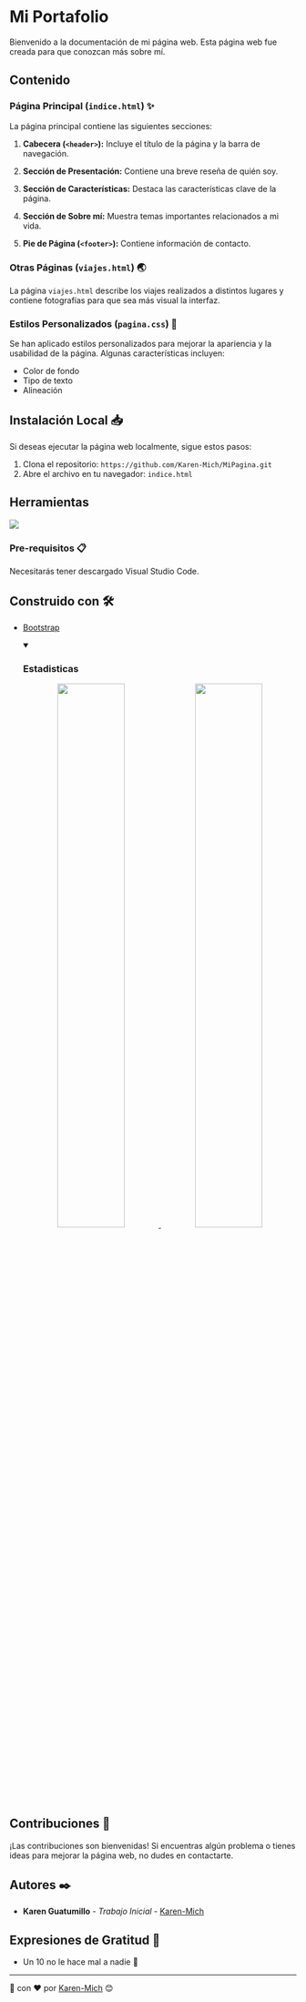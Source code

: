 # Mi Portafolio

Bienvenido a la documentación de mi página web. Esta página web fue creada para que conozcan más sobre mí.

## Contenido 

### Página Principal (`indice.html`) ✨

La página principal contiene las siguientes secciones:

1. **Cabecera (`<header>`):** Incluye el título de la página y la barra de navegación.

2. **Sección de Presentación:** Contiene una breve reseña de quién soy.

3. **Sección de Características:** Destaca las características clave de la página.

4. **Sección de Sobre mí:** Muestra temas importantes relacionados a mi vida.

5. **Pie de Página (`<footer>`):** Contiene información de contacto.

### Otras Páginas (`viajes.html`) 🌏

La página `viajes.html` describe los viajes realizados a distintos lugares y contiene fotografías para que sea más visual la interfaz.

### Estilos Personalizados (`pagina.css`) 🌺

Se han aplicado estilos personalizados para mejorar la apariencia y la usabilidad de la página. Algunas características incluyen:

- Color de fondo
- Tipo de texto
- Alineación

## Instalación Local 📥

Si deseas ejecutar la página web localmente, sigue estos pasos:

1. Clona el repositorio:
   `https://github.com/Karen-Mich/MiPagina.git`
3. Abre el archivo en tu navegador:
   `indice.html`

## Herramientas


  <a href="https://skillicons.dev">
    <img src="https://skillicons.dev/icons?i=git,bootstrap,github,html,vscode&perline=14" />
  </a>

### Pre-requisitos 📋

Necesitarás tener descargado Visual Studio Code.


## Construido con 🛠️

* [Bootstrap](https://getbootstrap.com/docs/5.0/getting-started/introduction/)

   <details open>
  <summary><h3>Estadisticas</h3></summary>
        <p align="center">
          <a href="https://github.com/Karen-Mich">
          <img width="49.5%" src="https://github-readme-stats.vercel.app/api?username=Karen-Mich&show_icons=true&theme=gruvbox&hide_border=true" />
          <img width="49.5%" src="https://github-readme-streak-stats.herokuapp.com/?user=Karen-Mich&theme=gruvbox&hide_border=true" />
          </a>
       </p>
     <br>
     </samp>
  </div>    
</details>

## Contribuciones 🎀

¡Las contribuciones son bienvenidas! Si encuentras algún problema o tienes ideas para mejorar la página web, no dudes en contactarte.


## Autores ✒️


* **Karen Guatumillo** - *Trabajo Inicial* - [Karen-Mich](https://github.com/Karen-Mich)


## Expresiones de Gratitud 🎁

* Un 10 no le hace mal a nadie 🥺



---
💯 con ❤️ por [Karen-Mich](https://github.com/Karen-Mich) 😊
